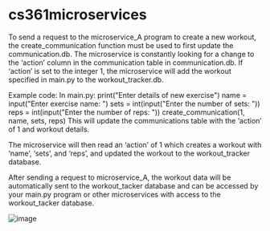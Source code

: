 # cs361microservices
To send a request to the microservice_A program to create a new workout, the create_communication function must be used to first update the communication.db. The microservice is constantly looking for a change to the ‘action’ column in the communication table in communication.db. If ‘action’ is set to the integer 1, the microservice will add the workout specified in main.py to the workout_tracker.db.

Example code:
In main.py:
print("Enter details of new exercise")
name = input("Enter exercise name: ")
sets = int(input("Enter the number of sets: "))
reps = int(input("Enter the number of reps: "))
create_communication(1, name, sets, reps)
This will update the communications table with the ‘action’ of 1 and workout details.

The microservice will then read an ‘action’ of 1 which creates a workout with ‘name’, ‘sets’, and ‘reps’, and updated the workout to the workout_tracker database.

After sending a request to microservice_A, the workout data will be automatically sent to the workout_tacker database and can be accessed by your main.py program or other microservices with access to the workout_tacker database.

![image](https://github.com/user-attachments/assets/433bb457-7911-48dc-b17d-2951dfb2d3b5)
